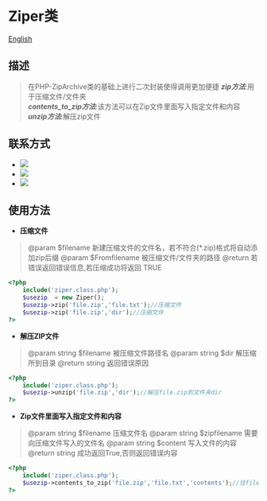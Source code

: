 # Ziper类

[English](https://github.com/sharpleung/Ziper/blob/master/README_EN.md)

## 描述

> 在PHP-ZipArchive类的基础上进行二次封装使得调用更加便捷
> ***zip方法***:用于压缩文件/文件夹  
>***contents_to_zip方法***:该方法可以在Zip文件里面写入指定文件和内容
>***unzip方法***:解压zip文件                      



## 联系方式

- ![](https://img.shields.io/badge/%E4%BD%9C%E8%80%85-Gqleung-brightgreen.svg)  
- ![](https://img.shields.io/badge/%E5%8D%9A%E5%AE%A2-xiao%20leung's%20Blog-blueviolet) 
- [![](https://img.shields.io/badge/Github-sharpleung-green?logo=appveyor&style=flat)](https://github.com/sharpleung)

## 使用方法

- **压缩文件**

>@param  $filename     新建压缩文件的文件名，若不符合(*.zip)格式将自动添加zip后缀
>@param  $Fromfilename 被压缩文件/文件夹的路径
>@return             若错误返回错误信息,若压缩成功将返回 TRUE

```php
<?php
    include('ziper.class.php');
    $usezip  = new Ziper();
	$usezip->zip('file.zip','file.txt');//压缩文件
	$usezip->zip('file.zip','dir');//压缩文件
?>
```

- **解压ZIP文件**

> @param  string $filename 被压缩文件路径名
> @param  string $dir      解压缩所到目录
> @return string           返回错误原因

```php
<?php
    include('ziper.class.php');
	$usezip->unzip('file.zip','dir');//解压file.zip到文件夹dir
?>
```

- **Zip文件里面写入指定文件和内容**

>@param  string $filename    压缩文件名
>@param  string $zipfilename 需要向压缩文件写入的文件名
>@param  string $content     写入文件的内容
>@return string              成功返回True,否则返回错误内容

```php
<?php
    include('ziper.class.php');
	$usezip->contents_to_zip('file.zip','file.txt','contents');//往file.zip写入一个文件file.txt,内容为content
?>
```


